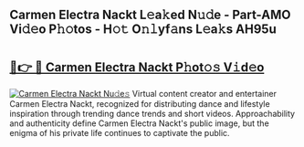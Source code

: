 ## Carmen Electra Nackt L𝚎a𝚔ed N𝚞𝚍e - Part-AMO Vi𝚍𝚎o P𝚑𝚘tos - H𝚘𝚝 O𝚗𝚕yf𝚊ns L𝚎a𝚔s AH95u

# <h2><a href="http://kf6kev.oniu.top/?m=Carmen+Electra+Nackt">🔗👉 🔴 Carmen Electra Nackt P𝚑ot𝚘𝚜 V𝚒d𝚎o</a></h2>

[![Carmen Electra Nackt Nu𝚍e𝚜](https://i.imgur.com/0qMVB7G.gif)](http://kf6kev.oniu.top/?m=Carmen+Electra+Nackt)
Virtual content creator and entertainer Carmen Electra Nackt, recognized for distributing dance and lifestyle inspiration through trending dance trends and short videos. Approachability and authenticity define Carmen Electra Nackt's public image, but the enigma of his private life continues to captivate the public.  
